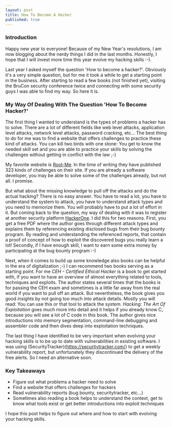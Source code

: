 ```yaml
---
layout: post
title: How To Become A Hacker
published: true
---
```


### Introduction
Happy new year to everyone!
Because of my New Year's resolutions, I am now blogging about the nerdy things I did in the last months.
Honestly, I hope that I will invest more time this year evolve my hacking skills :-).

Last year I asked myself the question 'How to become a hacker?'.
Obviously it's a very simple question, but for me it took a while to get a starting point in the business.
After starting to read a few books (not finished yet), visiting the BruCon security conference twice and connecting with some security guys I was able to find my way.
So here it is.

### My Way Of Dealing With The Question 'How To Become Hacker?'
The first thing I wanted to understand is the types of problems a hacker has to solve.
There are a lot of different fields like web level attacks, application level attacks, network level attacks, password cracking, etc...
The best thing to do for me was to find a website that offers challenges to practice these kind of attacks.
You can kill two birds with one stone: You get to know the needed skill set and you are able to practice your skills by solving the challenges without getting in conflict with the law ;-)

My favorite website is [Root-Me](https://root-me.org).
In the time of writing they have published 323 kinds of challenges on their site.
If you are already a software developer, you may be able to solve some of the challenges already, but not all.
I promise.

But what about the missing knowledge to pull off the attacks and do the actual hacking?
There is no easy answer.
You have to read a lot, you have to understand the system to attack, you have to understand attack types and you need to memorize them.
You will probably have to put a lot of effort in it.
But coming back to the question, my way of dealing with it was to register at another security platform [HackerOne](https://www.hackerone.com/).
I did this for two reasons.
First, you get a free PDF where the author goes through different attack types and explains them by referencing existing disclosed bugs from their bug bounty program.
By reading and understanding the referenced reports, that contain a proof of concept of how to exploit the discovered bugs you really learn a lot!
Secondly, if I have enough skill, I want to earn some extra money by participating at the bug bounty program :-)

Next, when it comes to build up some knowledge also books can be helpful in the era of digitalization ;-)
I can recommend two books serving as a starting point.
For me *CEH - Certified Ethical Hacker* is a book to get started with, if you want to have an overview of almost everything related to tools, techniques and exploits.
The author states several times that the books is for passing the CEH exam and sometimes is a little far away from the real world if you want to pull off an attack.
But nevertheless, the book gives you good insights by not going too much into attack details.
Mostly you will read: You can use this or that tool to attack the system.
*Hacking: The Art Of Exploitation* goes much more into detail and it helps if you already know C, because you will see a lot of C code in this book.
The author gives nice introductions into memory segmentation, command-line debugging and assembler code and then dives deep into exploitation techniques.

The last thing I have identified to be very important when evolving your hacking skills is to be up to date with vulnerabilities in existing software.
I was using (SecurityTracker)(https://securitytracker.com/) to get a weekly vulnerability report, but unfortunately they discontinued the delivery of the free alerts.
So I need an alternative soon.

### Key Takeaways

* Figure out what problems a hacker need to solve
* Find a website that offers challenges for hackers
* Read vulnerability reports (bug bounty, securitytracker, etc...)
* Sometimes also reading a book helps to understand the context, get to know what tools exist or get better introductions into exploit techniques

I hope this post helps to figure out where and how to start with evolving your hacking skills.